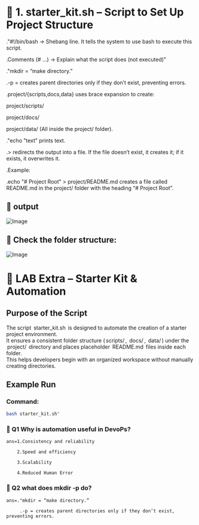 # 🔧 1. starter_kit.sh – Script to Set Up Project Structure


."#!/bin/bash → Shebang line. It tells the system to use bash to execute this script.

.Comments (# ...) → Explain what the script does (not executed)"

."mkdir = “make directory.”

.-p = creates parent directories only if they don’t exist, preventing errors.

.project/{scripts,docs,data} uses brace expansion to create:

project/scripts/

project/docs/

project/data/
(All inside 
the project/ folder).

."echo "text" prints text.

.>	⁠redirects the output into a file. If the file doesn’t exist, it creates it; if it exists, it overwrites it.

.Example:

  .echo "# Project Root" > project/README.md creates a file called README.md in the project/ folder with the heading “# Project Root”.



## 🔧 output
![Image](<Screenshot from 2025-09-09 20-23-51.png>)

## 🔧 Check the folder structure:

![Image](<Screenshot from 2025-09-09 20-28-26.png>)

# 🔧 LAB Extra – Starter Kit & Automation

## Purpose of the Script
The script ⁠ starter_kit.sh ⁠ is designed to automate the creation of a starter project environment.  
It ensures a consistent folder structure (⁠ scripts/ ⁠, ⁠ docs/ ⁠, ⁠ data/ ⁠) under the ⁠ project/ ⁠ directory and places placeholder ⁠ README.md ⁠ files inside each folder.  
This helps developers begin with an organized workspace without manually creating directories.

## Example Run

### Command:
```bash
bash starter_kit.sh"
```



### 🔧 Q1 Why is automation useful in DevoPs?

    ans=1.Consistency and reliability

        2.Speed and efficiency

        3.Scalability

        4.Reduced Human Error 

### 🔧 Q2 what does mkdir -p do?

    ans=."mkdir = “make directory.”

         .-p = creates parent directories only if they don’t exist, preventing errors.


